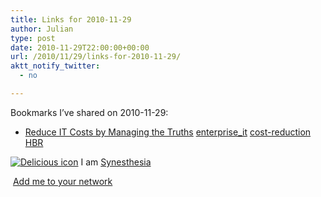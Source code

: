 ```yaml
---
title: Links for 2010-11-29
author: Julian
type: post
date: 2010-11-29T22:00:00+00:00
url: /2010/11/29/links-for-2010-11-29/
aktt_notify_twitter:
  - no

---
```

Bookmarks I&#8217;ve shared on 2010-11-29:

  * [Reduce IT Costs by Managing the Truths][1] 
    [enterprise_it][2] [cost-reduction][3] [HBR][4] </li> </ul> 
    
    <p class="deliciouslink">
      <a href="https://del.icio.us/synesthesia" title="See all my bookmarks on del.icio.us"><img src="https://www.synesthesia.co.uk/images/deliciousicon.jpg" alt="Delicious icon" /></a>&nbsp;I am <a href="https://del.icio.us/synesthesia" title="See all my bookmarks on del.icio.us">Synesthesia</a>
    </p>
    
    <p class="deliciouslink">
      <a href="https://del.icio.us/network?add=synesthesia" title="Add me to your del.icio.us network"><img src="https://www.synesthesia.co.uk/images/add.gif" alt="" /></a>&nbsp;<a href="https://del.icio.us/network?add=synesthesia" title="Add me to your del.icio.us network">Add me to your network</a>
    </p>

 [1]: https://blogs.hbr.org/hbr/cramm/2008/08/manage-truths.html
 [2]: https://delicious.com/synesthesia/enterprise_it
 [3]: https://delicious.com/synesthesia/cost-reduction
 [4]: https://delicious.com/synesthesia/HBR
